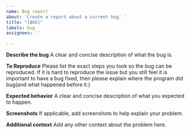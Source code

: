```yaml
---
name: Bug report
about: 'Create a report about a current bug. '
title: "[BUG]"
labels: bug
assignees: ''

---
```


**Describe the bug**
A clear and concise description of what the bug is.

**To Reproduce**
Please list the exact steps you took so the bug can be reproduced. If it is hard to reproduce the issue but you still feel it is important to have a bug fixed, then please explain where the program did bug(and what happened before it.) 

**Expected behavior**
A clear and concise description of what you expected to happen.

**Screenshots**
If applicable, add screenshots to help explain your problem.

**Additional context**
Add any other context about the problem here.
